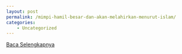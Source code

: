```yaml
---
layout: post
permalink: /mimpi-hamil-besar-dan-akan-melahirkan-menurut-islam/
categories:
    - Uncategorized
---
```


[Baca Selengkapnya](/02)